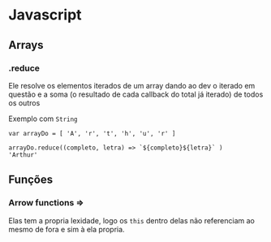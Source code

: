 # Javascript

## Arrays

### .reduce

Ele resolve os elementos iterados de um array dando ao dev o iterado em questão e a soma (o resultado de cada callback do total já iterado) de todos os outros

Exemplo com `String`

```
var arrayDo = [ 'A', 'r', 't', 'h', 'u', 'r' ]

arrayDo.reduce((completo, letra) => `${completo}${letra}` )
'Arthur'
```

## Funções

### Arrow functions =>

Elas tem a propria lexidade, logo os `this` dentro delas não referenciam ao mesmo de fora e sim à ela propria.
